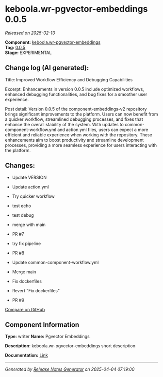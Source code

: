 #  keboola.wr-pgvector-embeddings 0.0.5

_Released on 2025-02-13_

**Component:** [keboola.wr-pgvector-embeddings](https://github.com/keboola/component-embeddings-v2)  
**Tag:** [0.0.5](https://github.com/keboola/component-embeddings-v2/releases/tag/0.0.5)  
**Stage:** EXPERIMENTAL


## Change log (AI generated):
Title: Improved Workflow Efficiency and Debugging Capabilities

Excerpt: Enhancements in version 0.0.5 include optimized workflows, enhanced debugging functionalities, and bug fixes for a smoother user experience.

Post detail: Version 0.0.5 of the component-embeddings-v2 repository brings significant improvements to the platform. Users can now benefit from a quicker workflow, streamlined debugging processes, and fixes that enhance the overall stability of the system. With updates to common-component-workflow.yml and action.yml files, users can expect a more efficient and reliable experience when working with the repository. These enhancements aim to boost productivity and streamline development processes, providing a more seamless experience for users interacting with the platform.



## Changes:



- Update VERSION 




- Update action.yml 




- Try quicker workflow 




- test echo 




- test debug 






- merge with main 




- PR #7 




- try fix pipeline 




- PR #8 








- Update common-component-workflow.yml 
















- Merge main 




- Fix dockerfiles 




- Revert "Fix dockerfiles" 






- PR #9 







[Compare on GitHub](https://github.com/keboola/component-embeddings-v2/compare/0.0.4...0.0.5)



## Component Information
**Type:** writer
**Name:** Pgvector Embeddings

**Description:** keboola.wr-pgvector-embeddings short description


**Documentation:** [Link](https://github.com/keboola/component-embeddings-v2/blob/master/README.md)



---
_Generated by [Release Notes Generator](https://github.com/keboola/release-notes-generator)
on 2025-04-04 07:19:00_